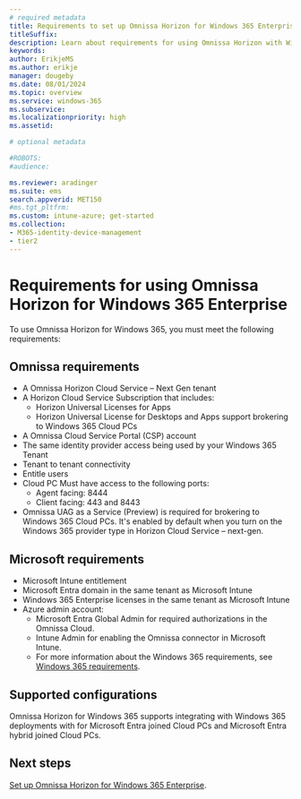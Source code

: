 ```yaml
---
# required metadata
title: Requirements to set up Omnissa Horizon for Windows 365 Enterprise
titleSuffix:
description: Learn about requirements for using Omnissa Horizon with Windows 365 Enterprise.
keywords:
author: ErikjeMS  
ms.author: erikje
manager: dougeby
ms.date: 08/01/2024
ms.topic: overview
ms.service: windows-365
ms.subservice:
ms.localizationpriority: high
ms.assetid: 

# optional metadata

#ROBOTS:
#audience:

ms.reviewer: aradinger    
ms.suite: ems
search.appverid: MET150
#ms.tgt_pltfrm:
ms.custom: intune-azure; get-started
ms.collection:
- M365-identity-device-management
- tier2
---
```


# Requirements for using Omnissa Horizon for Windows 365 Enterprise

To use Omnissa Horizon for Windows 365, you must meet the following requirements:

## Omnissa requirements

- A Omnissa Horizon Cloud Service – Next Gen tenant
- A Horizon Cloud Service Subscription that includes:
  - Horizon Universal Licenses for Apps
  - Horizon Universal License for Desktops and Apps support brokering to Windows 365 Cloud PCs
- A Omnissa Cloud Service Portal (CSP) account
- The same identity provider access being used by your Windows 365 Tenant
- Tenant to tenant connectivity
- Entitle users
- Cloud PC Must have access to the following ports:
  - Agent facing: 8444
  - Client facing: 443 and 8443
- Omnissa UAG as a Service (Preview) is required for brokering to Windows 365 Cloud PCs. It's enabled by default when you turn on the Windows 365 provider type in Horizon Cloud Service – next-gen.

## Microsoft requirements

- Microsoft Intune entitlement
- Microsoft Entra domain in the same tenant as Microsoft Intune
- Windows 365 Enterprise licenses in the same tenant as Microsoft Intune
- Azure admin account:
  - Microsoft Entra Global Admin for required authorizations in the Omnissa Cloud.
  - Intune Admin for enabling the Omnissa connector in Microsoft Intune.
  - For more information about the Windows 365 requirements, see [Windows 365 requirements](requirements.md).

## Supported configurations

Omnissa Horizon for Windows 365 supports integrating with Windows 365 deployments with for Microsoft Entra joined Cloud PCs and Microsoft Entra hybrid joined Cloud PCs.

<!-- ########################## -->
## Next steps

[Set up Omnissa Horizon for Windows 365 Enterprise](set-up-omnissa-horizon.md).
